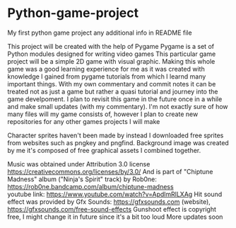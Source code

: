 # Python-game-project
My first python game project any additional info in README file


This project will be created with the help of Pygame
Pygame is a set of Python modules designed for writing video games
This particular game project will be a simple 2D game with visual graphic.
Making this whole game was a good learning experience for me as it was created with knowledge I gained from pygame tutorials from which I learnd many important things. 
With my own commentary and commit notes it can be treated not as just a game but rather a quasi tutorial and journey into the game develpoment.
I plan to revisit this game in the future once in a while and make small updates (with my commentary).
I'm not exactly sure of how many files will my game consists of, however I plan to create new repositories for any other games projects I will make

Character sprites haven't been made by instead I downloaded free sprites from websites such as pngkey and pngfind.
Background image was created by me it's composed of free graphical assets I combined together.

Music was obtained under Attribution 3.0 license https://creativecommons.org/licenses/by/3.0/
And is part of "Chiptune Madness" album ("Ninja's Spirit" track) by  Rob0ne: https://rob0ne.bandcamp.com/album/chiptune-madness    
youtube link: https://www.youtube.com/watch?v=ApdlmRlLXAg
Hit sound effect was provided by Gfx Sounds: https://gfxsounds.com (website), https://gfxsounds.com/free-sound-effects
Gunshoot effect is copyright free, I might change it in future since it's a bit too loud
More updates soon

